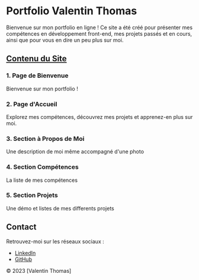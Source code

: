 # Portfolio Valentin Thomas

Bienvenue sur mon portfolio en ligne ! Ce site a été créé pour présenter mes compétences en développement front-end, mes projets passés et en cours, ainsi que pour vous en dire un peu plus sur moi.

## [Contenu du Site](https://lav000.github.io/Portfolio-2023/index.html)

### 1. Page de Bienvenue
Bienvenue sur mon portfolio !

### 2. Page d'Accueil
 Explorez mes compétences, découvrez mes projets et apprenez-en plus sur moi.

### 3. Section à Propos de Moi
Une description de moi même accompagné d'une photo

### 4. Section Compétences
La liste de mes compétences 

### 5. Section Projets
Une démo et listes de mes differents projets

## Contact
Retrouvez-moi sur les réseaux sociaux :
- [LinkedIn](https://www.linkedin.com/in/valentin-thomas1/)
- [GitHub](https://github.com/Lav000)

© 2023 [Valentin Thomas]